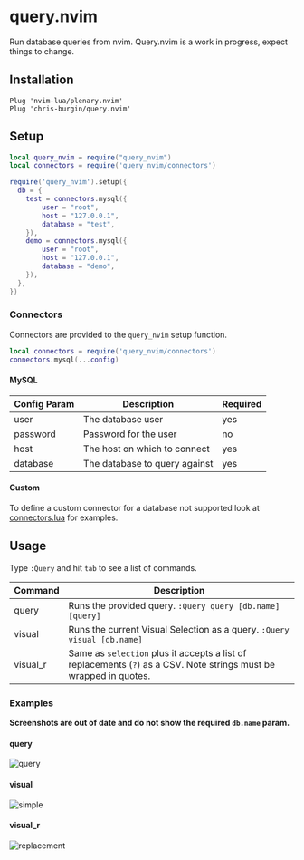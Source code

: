 # query.nvim

Run database queries from nvim. Query.nvim is a work in progress, expect things to change.

## Installation

```viml
Plug 'nvim-lua/plenary.nvim'
Plug 'chris-burgin/query.nvim'

```

## Setup

```lua
local query_nvim = require("query_nvim")
local connectors = require('query_nvim/connectors')

require('query_nvim').setup({
  db = {
    test = connectors.mysql({
        user = "root",
        host = "127.0.0.1",
        database = "test",
    }),
    demo = connectors.mysql({
        user = "root",
        host = "127.0.0.1",
        database = "demo",
    }),
  },
})
```

### Connectors

Connectors are provided to the `query_nvim` setup function.

```lua
local connectors = require('query_nvim/connectors')
connectors.mysql(...config)
```

#### MySQL

| Config Param | Description                   | Required |
| ------------ | ----------------------------- | -------- |
| user         | The database user             | yes      |
| password     | Password for the user         | no       |
| host         | The host on which to connect  | yes      |
| database     | The database to query against | yes      |

#### Custom

To define a custom connector for a database not supported look at [connectors.lua](./lua/query_nvim/connectors.lua) for examples.

## Usage

Type `:Query` and hit `tab` to see a list of commands.

| Command  | Description                                                                                                        |
| -------- | ------------------------------------------------------------------------------------------------------------------ |
| query    | Runs the provided query. `:Query query [db.name] [query]`                                                          |
| visual   | Runs the current Visual Selection as a query. `:Query visual [db.name]`                                            |
| visual_r | Same as `selection` plus it accepts a list of replacements (`?`) as a CSV. Note strings must be wrapped in quotes. |

### Examples

**Screenshots are out of date and do not show the required `db.name` param.**

#### query

![query](https://user-images.githubusercontent.com/1278846/109590272-b0584980-7ad9-11eb-8a57-06d1be54f560.gif)

#### visual

![simple](https://user-images.githubusercontent.com/1278846/109590287-b77f5780-7ad9-11eb-840b-ee2a86e198e5.gif)

#### visual_r

![replacement](https://user-images.githubusercontent.com/1278846/109590293-b9491b00-7ad9-11eb-8f1e-2aea4c9c9437.gif)
